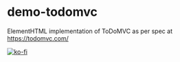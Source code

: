 # demo-todomvc
ElementHTML implementation of ToDoMVC as per spec at https://todomvc.com/

[![ko-fi](https://ko-fi.com/img/githubbutton_sm.svg)](https://ko-fi.com/Q5Q6QVCYE)

